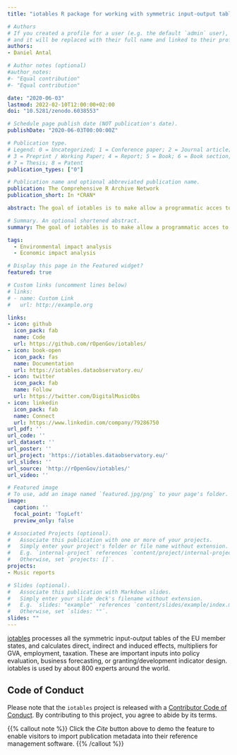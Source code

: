 ```yaml
---
title: "iotables R package for working with symmetric input-output tables"

# Authors
# If you created a profile for a user (e.g. the default `admin` user), write the username (folder name) here 
# and it will be replaced with their full name and linked to their profile.
authors:
- Daniel Antal

# Author notes (optional)
#author_notes:
#- "Equal contribution"
#- "Equal contribution"

date: "2020-06-03"
lastmod: 2022-02-10T12:00:00+02:00
doi: "10.5281/zenodo.6038553"

# Schedule page publish date (NOT publication's date).
publishDate: "2020-06-03T00:00:00Z"

# Publication type.
# Legend: 0 = Uncategorized; 1 = Conference paper; 2 = Journal article;
# 3 = Preprint / Working Paper; 4 = Report; 5 = Book; 6 = Book section;
# 7 = Thesis; 8 = Patent
publication_types: ["0"]

# Publication name and optional abbreviated publication name.
publication: The Comprehensive R Archive Network
publication_short: In *CRAN*

abstract: The goal of iotables is to make allow a programmatic acces to the symmetric input-output tables of Eurostat. It creates multipliers, calculates direct, indirect and induced effects from European SIOT tables.

# Summary. An optional shortened abstract.
summary: The goal of iotables is to make allow a programmatic acces to the symmetric input-output tables of Eurostat. It creates multipliers, calculates direct, indirect and induced effects from European SIOT tables.

tags: 
  - Environmental impact analysis
  - Economic impact analysis

# Display this page in the Featured widget?
featured: true

# Custom links (uncomment lines below)
# links:
# - name: Custom Link
#   url: http://example.org

links:
- icon: github
  icon_pack: fab
  name: Code
  url: https://github.com/rOpenGov/iotables/
- icon: book-open
  icon_pack: fas
  name: Documentation
  url: https://iotables.dataobservatory.eu/
- icon: twitter
  icon_pack: fab
  name: Follow
  url: https://twitter.com/DigitalMusicObs
- icon: linkedin
  icon_pack: fab
  name: Connect
  url: https://www.linkedin.com/company/79286750
url_pdf: ''
url_code: ''
url_dataset: ''
url_poster: ''
url_project: 'https://iotables.dataobservatory.eu/'
url_slides: ''
url_source: 'http://rOpenGov/iotables/'
url_video: ''

# Featured image
# To use, add an image named `featured.jpg/png` to your page's folder. 
image:
  caption: ''
  focal_point: 'TopLeft'
  preview_only: false

# Associated Projects (optional).
#   Associate this publication with one or more of your projects.
#   Simply enter your project's folder or file name without extension.
#   E.g. `internal-project` references `content/project/internal-project/index.md`.
#   Otherwise, set `projects: []`.
projects:
- Music reports

# Slides (optional).
#   Associate this publication with Markdown slides.
#   Simply enter your slide deck's filename without extension.
#   E.g. `slides: "example"` references `content/slides/example/index.md`.
#   Otherwise, set `slides: ""`.
slides: ""
---
```


[iotables](https://iotables.dataobservatory.eu/) processes all the symmetric input-output tables of the EU member states, and calculates direct, indirect and induced effects, multipliers for GVA, employment, taxation. These are important inputs into policy evaluation, business forecasting, or granting/development indicator design. iotables is used by about 800 experts around the world. 

## Code of Conduct

Please note that the `iotables` project is released with a
[Contributor Code of
Conduct](https://www.contributor-covenant.org/version/2/0/code_of_conduct/).
By contributing to this project, you agree to abide by its terms.


{{% callout note %}}
Click the *Cite* button above to demo the feature to enable visitors to import publication metadata into their reference management software.
{{% /callout %}}

